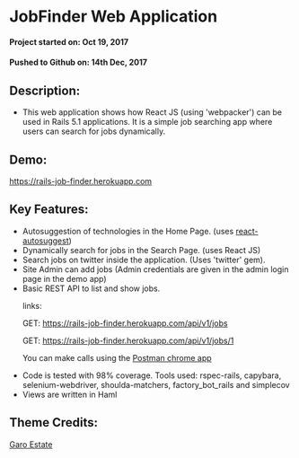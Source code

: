 # JobFinder Web Application

#### Project started on: Oct 19, 2017
#### Pushed to Github on: 14th Dec, 2017

## Description: 

* This web application shows how React JS (using 'webpacker') can be used in Rails 5.1 applications. It is a simple job searching app where users can search for jobs dynamically. 

## Demo: 

https://rails-job-finder.herokuapp.com

## Key Features: 

* Autosuggestion of technologies in the Home Page. (uses [react-autosuggest](https://github.com/moroshko/react-autosuggest))
* Dynamically search for jobs in the Search Page. (uses React JS)
* Search jobs on twitter inside the application. (Uses 'twitter' gem). 
* Site Admin can add jobs (Admin credentials are given in the admin login page in the demo app)
* Basic REST API to list and show jobs.  

&nbsp;&nbsp;&nbsp;&nbsp;&nbsp; links:

&nbsp;&nbsp;&nbsp;&nbsp;&nbsp; GET: https://rails-job-finder.herokuapp.com/api/v1/jobs

&nbsp;&nbsp;&nbsp;&nbsp;&nbsp; GET: https://rails-job-finder.herokuapp.com/api/v1/jobs/1

&nbsp;&nbsp;&nbsp;&nbsp;&nbsp; You can make calls using the [Postman chrome app](https://chrome.google.com/webstore/detail/postman/fhbjgbiflinjbdggehcddcbncdddomop?hl=en)

* Code is tested with 98% coverage. Tools used: rspec-rails, capybara, selenium-webdriver, shoulda-matchers, factory_bot_rails and simplecov 
* Views are written in Haml


## Theme Credits:

[Garo Estate](https://technext.github.io/garo-estate/)

